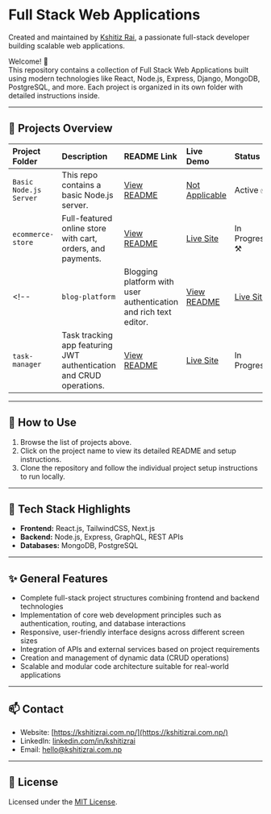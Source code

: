 # Full Stack Web Applications

Created and maintained by [Kshitiz Rai](https://www.kshitizrai.com.np), a passionate full-stack developer building scalable web applications.

Welcome! 🚀  
This repository contains a collection of Full Stack Web Applications built using modern technologies like React, Node.js, Express, Django, MongoDB, PostgreSQL, and more. Each project is organized in its own folder with detailed instructions inside.

---

## 📂 Projects Overview

| Project Folder         | Description                                                       | README Link                                           | Live Demo                         | Status        |
|:-----------------------|:------------------------------------------------------------------|:------------------------------------------------------|:----------------------------------|:--------------|
| `Basic Node.js Server` | This repo contains a basic Node.js server.                        | [View README](https://github.com/thekshitiz/Full-Stack-Web-Applications/blob/main/README.md) | [Not Applicable]()                | Active ✅       |
| `ecommerce-store`       | Full-featured online store with cart, orders, and payments.       | [View README](./ecommerce-store/README.md)            | [Live Site](https://demo-link.com) | In Progress ⚒️  |
<!-- | `blog-platform`        | Blogging platform with user authentication and rich text editor.  | [View README](./blog-platform/README.md)              | [Live Site](https://demo-link.com) | Completed     |
| `task-manager`          | Task tracking app featuring JWT authentication and CRUD operations. | [View README](./task-manager/README.md)              | [Live Site](https://demo-link.com) | In Progress   | -->



---

## 📖 How to Use

1. Browse the list of projects above.
2. Click on the project name to view its detailed README and setup instructions.
3. Clone the repository and follow the individual project setup instructions to run locally.

---

## 🚀 Tech Stack Highlights

- **Frontend:** React.js, TailwindCSS, Next.js
- **Backend:** Node.js, Express, GraphQL, REST APIs
- **Databases:** MongoDB, PostgreSQL

---

## ✨ General Features

- Complete full-stack project structures combining frontend and backend technologies
- Implementation of core web development principles such as authentication, routing, and database interactions
- Responsive, user-friendly interface designs across different screen sizes
- Integration of APIs and external services based on project requirements
- Creation and management of dynamic data (CRUD operations)
- Scalable and modular code architecture suitable for real-world applications


---
## 📫 Contact

- Website: [https://kshitizrai.com.np/](https://kshitizrai.com.np/)
- LinkedIn: [linkedin.com/in/kshitizrai](https://www.linkedin.com/in/kshitizrai/)
- Email: [hello@kshitizrai.com.np](mailto:hello@kshitizrai.com.np)

---

## 📜 License

Licensed under the [MIT License](./LICENSE).

